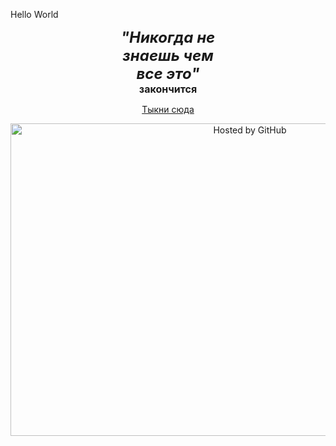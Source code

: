 Hello World

<HTML>
<HEAD>
</HEAD>
<P>
<CENTER><B><I><FONT face="" size=5><SPAN class=rotateOBJ 
id=obj1>"Никогда не</SPAN></FONT><BR><FONT face="" size=5><SPAN 
class=rotateOBJ id=obj2>знаешь чем</SPAN></FONT><BR><FONT face="" 
size=5><SPAN class=rotateOBJ id=obj3>все это"</SPAN></FONT><BR></I><FONT 
face="" size=3><SPAN class=rotateOBJ id=obj4>закончится</SPAN></FONT></B>

<A Href="JavaScript:top.window.close();">   Тыкни сюда</A>

<!-- copyright (i7) --><div align="center"><a href="https://github.com/JustForEducate" title="Привет как дела"><img style="margin:0;padding:0;border:0;" alt="Hosted by GitHub" src="https://i0.wp.com/www.printmag.com/wp-content/uploads/2021/02/4cbe8d_f1ed2800a49649848102c68fc5a66e53mv2.gif" width="750" height="500" title="Hosted by GitHub" /></a><br /></div><!-- /copyright -->
